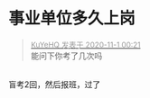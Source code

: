 # 事业单位多久上岗


<div class="quote"><blockquote><font size="2"><a href="https://www.hostloc.com/forum.php?mod=redirect&amp;goto=findpost&amp;pid=9383146&amp;ptid=760774" target="_blank"><font color="#999999">KuYeHQ 发表于 2020-11-1 00:21</font></a></font><br />
能问下你考了几次吗</blockquote></div><br />
盲考2回，然后报班，过了<img src="static/image/smiley/default/mad.gif" smilieid="11" border="0" alt="" />
